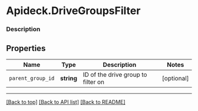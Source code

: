 # Apideck.DriveGroupsFilter

### Description

## Properties
Name | Type | Description | Notes
------------ | ------------- | ------------- | -------------
`parent_group_id` | **string** | ID of the drive group to filter on | [optional] 





---

[[Back to top]](#) [[Back to API list]](../../../../README.md#documentation-for-api-endpoints) [[Back to README]](../../../../README.md)


